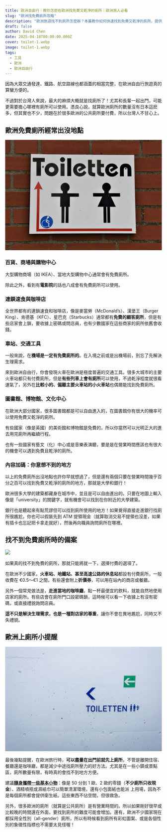```yaml
---
title: 歐洲自由行｜教你怎麼在歐洲找免費又乾淨的廁所｜歐洲旅人必看  
slug: "歐洲找免費廁所攻略"
description: "歐洲旅遊找不到廁所怎麼辦？本篇教你如何快速找到免費又乾淨的廁所，提供你地點攻略與省錢小撇步！"
draft: false
author: David Chen
date: 2025-04-18T00:00:00.000Z
cover: toilet-1.webp
image: toilet-1.webp
tags:
  - 工具
  - 歐洲
  - 歐洲自由行
---
```


因為大眾交通發達、鐵路、航空路線也都涵蓋的相當完整，在歐洲自由行旅遊真的算蠻方便的。

不過對於台灣人來說，最大的麻煩大概就是找廁所了！尤其和長輩一起出門，可能更需要擔心哪裡有廁所可以使用。憑良心說，就算歐洲廁所的數量沒有日本這麽多，但其實也不少，問題在於很多歐洲的公共廁所要付費，所以台灣人不甘心上。

## 歐洲免費廁所經常出沒地點

![](toilet-3.webp)

### 百貨、商場與購物中心

大型購物商場（如 IKEA）、當地大型購物中心通常會有免費廁所。

除此之外，看到有**電影院**的話也八成會有免費廁所可以使用。

### 連鎖速食與咖啡店

全世界都有的連鎖速食和咖啡店，像是麥當勞（McDonald’s）、漢堡王（Burger King）、肯德基（KFC）、星巴克（Starbucks）通常都有**免費的顧客廁所**，但是有些店家會上鎖，要收據上密碼或問店員，也有少數國家在這些商家的廁所依舊會收錢。

### 車站、交通工具

一般來說，在**機場是一定有免費廁所的**。在入境之前或是出機場前，別忘了先解決生理需求。

來到歐洲自由行，你會發現火車在歐洲是極度普遍的交通工具。很多大城市的主要火車站都只有付費廁所，但是**有些列車上會有廁所**可以使用，不過乾淨程度就很看運氣了，另外在**比較小的、偏離主要火車站的小火車站**也偶爾能找到免費廁所。

###  圖書館、博物館、文化中心

在歐洲大部分國家，很多圖書館都是可以自由進入的，在圖書館你有很大的機率可以使用免費又乾淨的廁所。

有些國家（像是英國）的美術館和博物館是免費的，所以你當然可以光明正大的進去用完廁所再繼續行程。

也有一些國家有藝文（化）中心或是音樂表演聽，要是是在營業時間應該也有很大的機會可以遇到免費且乾淨的廁所。

### 內容加碼：你意想不到的地方

以上的免費廁所出沒地點也許你早就想過了，但是還有兩個只要在營業時間幾乎百分之百可以找到免費又乾淨的廁所的地方，那就是大學和銀行！

歐洲很多大學的建築都藏身在城市中，並且是可以自由進出的。只要在地圖上輸入像是「university」的關鍵字，就有機會可以找到在你附近的大學建築。

銀行也是聽起來有點荒謬但可以找到廁所使用的地方！如果覺得直接走進銀行找廁所很尷尬，你也可以假裝先到 ATM 提領現金（就算取消交易不提領也沒差，如果有插卡也忘記把卡拿走就好），然後再向職員詢問廁所在哪裡。

## 找不到免費廁所時的備案

![](toilet-4.webp)

如果真的找不到免費的廁所，那就只能將就一下，選擇付費的選項了。

在歐洲不少國家，**火車站、地鐵站、甚至高速公路的休息站**都設有付費廁所，一般收費在 €0.5～€1 之間，有些還會附上**折價券**，可以用在站內的商店或餐廳。

另外一個常見做法是，**走進當地的咖啡廳**，點一杯最便宜的飲料，就能自然地使用店家的廁所。有些店會在廁所門口設密碼鎖，這時候可以看一下收據上有沒有密碼，或直接禮貌詢問店員。

**這不只是解決生理需求，也是一種對店家的尊重**，讓你不會在異地尷尬，同時又不失禮貌。

## 歐洲上廁所小提醒

![](toilet-2.webp)

最後幾點提醒，在歐洲旅行時，**可以盡量在出門前就先上廁所**，不管是離開住宿、餐廳還是咖啡廳，都是減少中途找廁所壓力的好方法。尤其是在一些小鎮或景點區，廁所數量有限，有時真的會找不到地方方便。

建議[**隨身攜帶一些基本小物**](/posts/出國行李打包/)：像是 50 分到 1 歐、2 歐的零錢（**不少廁所只收現金**）、酒精噴瓶或濕紙巾可以簡單清潔環境，還有小包面紙也能派 上用場，因為不是每個廁所都會提供衛生紙。這些東西不佔空間，但很救急。

另外，很多歐洲的廁所（就算是公共廁所）是有營業時間的。所以如果剛好很早或比較晚的時間還在外面，要找到廁所的難度可能會增加。還有，歐洲不少國家現在都採用全性別（all-gender）廁所，所以有時候看到廁所有彩虹圖案、或是各個性別的象徵性指標也不需要太見怪喔！